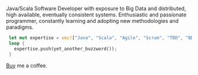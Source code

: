 Java/Scala Software Developer with exposure to Big Data and distributed, high available, eventually consistent systems. Enthusiastic and passionate programmer, constantly learning and adopting new methodologies and paradigms.

```rust
 let mut expertise = vec!["Java", "Scala", "Agile", "Scrum", "TDD", "BDD", "DDD", "SOA", "REST", "CI/CD", "IoC/DI", "Spark", "Kafka", "Cassandra", "Hadoop", "HDFS"];
 loop {
   expertise.push(yet_another_buzzword());
 }
```

[Buy](https://paypal.me/vitalys?locale.x=en_GB) me a coffee.
